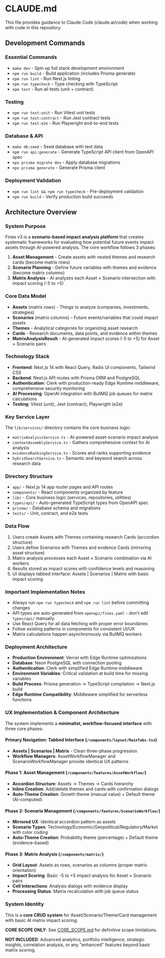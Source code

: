 # CLAUDE.md

This file provides guidance to Claude Code (claude.ai/code) when working with code in this repository.

## Development Commands

### Essential Commands
- `make dev` - Spin up full stack development environment
- `npm run build` - Build application (includes Prisma generate)
- `npm run lint` - Run Next.js linting
- `npm run typecheck` - Type checking with TypeScript
- `npm test` - Run all tests (unit + contract)

### Testing
- `npm run test:unit` - Run Vitest unit tests
- `npm run test:contract` - Run Jest contract tests
- `npm run test:e2e` - Run Playwright end-to-end tests

### Database & API
- `make db:seed` - Seed database with test data
- `npm run api:generate` - Generate TypeScript API client from OpenAPI spec
- `npx prisma migrate dev` - Apply database migrations
- `npx prisma generate` - Generate Prisma client

### Deployment Validation
- `npm run lint && npm run typecheck` - Pre-deployment validation
- `npm run build` - Verify production build succeeds

## Architecture Overview

### System Purpose
Finex v3 is a **scenario-based impact analysis platform** that creates systematic frameworks for evaluating how potential future events impact assets through AI-powered analysis. The core workflow follows 3 phases:

1. **Asset Management** - Create assets with nested themes and research cards (become matrix rows)
2. **Scenario Planning** - Define future variables with themes and evidence (become matrix columns)  
3. **Matrix Analysis** - AI analyzes each Asset × Scenario intersection with impact scoring (-5 to +5)

### Core Data Model
- **Assets** (matrix rows) - Things to analyze (companies, investments, strategies)
- **Scenarios** (matrix columns) - Future events/variables that could impact assets
- **Themes** - Analytical categories for organizing asset research
- **Cards** - Research documents, data points, and evidence within themes
- **MatrixAnalysisResult** - AI-generated impact scores (-5 to +5) for Asset × Scenario pairs

### Technology Stack
- **Frontend**: Next.js 14 with React Query, Radix UI components, Tailwind CSS
- **Backend**: Next.js API routes with Prisma ORM and PostgreSQL
- **Authentication**: Clerk with production-ready Edge Runtime middleware, comprehensive security monitoring
- **AI Processing**: OpenAI integration with BullMQ job queues for matrix calculations
- **Testing**: Vitest (unit), Jest (contract), Playwright (e2e)

### Key Service Layer
The `lib/services/` directory contains the core business logic:
- `matrixAnalysisService.ts` - AI-powered asset-scenario impact analysis
- `contextAssemblyService.ts` - Gathers comprehensive context for AI analysis
- `evidenceRankingService.ts` - Scores and ranks supporting evidence
- `hybridSearchService.ts` - Semantic and keyword search across research data

### Directory Structure
- `app/` - Next.js 14 app router pages and API routes
- `components/` - React components organized by feature
- `lib/` - Core business logic (services, repositories, utilities)
- `types/api/` - Auto-generated TypeScript types from OpenAPI spec
- `prisma/` - Database schema and migrations
- `tests/` - Unit, contract, and e2e tests

### Data Flow
1. Users create Assets with Themes containing research Cards (accordion structure)
2. Users define Scenarios with Themes and evidence Cards (mirroring asset structure)
3. Matrix analysis processes each Asset × Scenario combination via AI workers
4. Results stored as impact scores with confidence levels and reasoning
5. UI displays tabbed interface: Assets | Scenarios | Matrix with basic impact scoring

### Important Implementation Notes
- Always run `npm run typecheck` and `npm run lint` before committing changes
- API types are auto-generated from `openapi/finex.yaml` - don't edit `types/api/` manually
- Use React Query for all data fetching with proper error boundaries
- Follow existing patterns in components for consistent UI/UX
- Matrix calculations happen asynchronously via BullMQ workers

### Deployment Architecture
- **Production Environment**: Vercel with Edge Runtime optimizations
- **Database**: Neon PostgreSQL with connection pooling
- **Authentication**: Clerk with simplified Edge Runtime middleware
- **Environment Variables**: Critical validation at build time for missing variables
- **Build Process**: Prisma generation → TypeScript compilation → Next.js build
- **Edge Runtime Compatibility**: Middleware simplified for serverless functions

### UX Implementation & Component Architecture
The system implements a **minimalist, workflow-focused interface** with three core phases:

#### **Primary Navigation**: Tabbed Interface (`/components/layout/MainTabs.tsx`)
- **Assets | Scenarios | Matrix** - Clean three-phase progression
- **Workflow Managers**: AssetWorkflowManager and ScenarioWorkflowManager provide identical UX patterns

#### **Phase 1: Asset Management** (`/components/features/AssetWorkflow/`)
- **Accordion Structure**: Assets → Themes → Cards hierarchy
- **Inline Creation**: Add/delete themes and cards with confirmation dialogs
- **Auto-Theme Creation**: Growth theme (manual value) + Default theme (AI-computed)

#### **Phase 2: Scenario Management** (`/components/features/ScenarioWorkflow/`)
- **Mirrored UX**: Identical accordion pattern as assets
- **Scenario Types**: Technology/Economic/Geopolitical/Regulatory/Market with color coding
- **Auto-Theme Creation**: Probability theme (percentage) + Default theme (evidence-based)

#### **Phase 3: Matrix Analysis** (`/components/matrix/`)
- **Grid Layout**: Assets as rows, scenarios as columns (proper matrix orientation)
- **Impact Scoring**: Basic -5 to +5 impact analysis for Asset × Scenario pairs
- **Cell Interactions**: Analysis dialogs with evidence display
- **Processing Status**: Matrix recalculation with job queue status

### System Identity
This is a **core CRUD system** for Asset/Scenario/Theme/Card management with basic AI matrix impact scoring. 

**CORE SCOPE ONLY**: See [CORE_SCOPE.md](CORE_SCOPE.md) for definitive scope limitations.

**NOT INCLUDED**: Advanced analytics, portfolio intelligence, strategic insights, correlation analysis, or any "enhanced" features beyond basic matrix scoring.